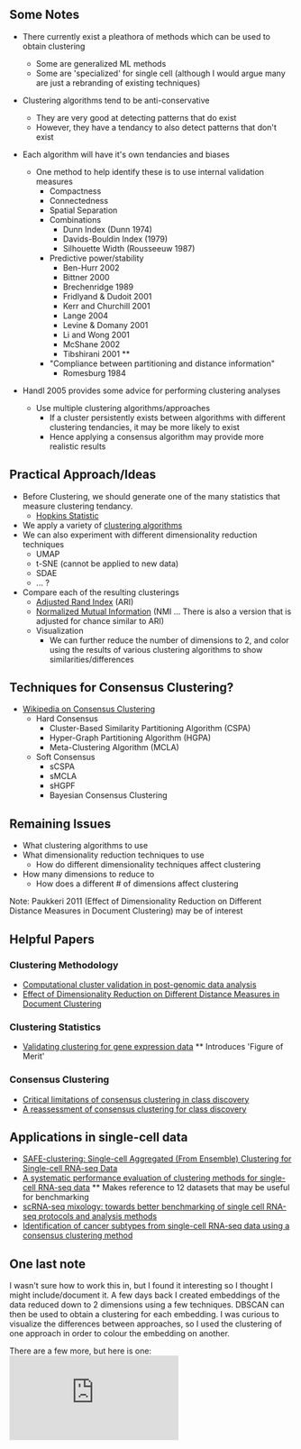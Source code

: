 Some Notes
-----------

* There currently exist a pleathora of methods which can be used to obtain clustering
	* Some are generalized ML methods
	* Some are 'specialized' for single cell (although I would argue many are just a rebranding of existing techniques)

* Clustering algorithms tend to be anti-conservative
	* They are very good at detecting patterns that do exist
	* However, they have a tendancy to also detect patterns that don't exist

* Each algorithm will have it's own tendancies and biases
	* One method to help identify these is to use internal validation measures
		* Compactness
		* Connectedness
		* Spatial Separation
		* Combinations
			* Dunn Index (Dunn 1974)
			* Davids-Bouldin Index (1979)
			* Silhouette Width (Rousseeuw 1987)
		* Predictive power/stability
			* Ben-Hurr 2002
			* Bittner 2000
			* Brechenridge 1989
			* Fridlyand & Dudoit 2001
			* Kerr and Churchill 2001
			* Lange 2004
			* Levine & Domany 2001
			* Li and Wong 2001
			* McShane 2002
			* Tibshirani 2001 **
		* "Compliance between partitioning and distance information"
			* Romesburg 1984

* Handl 2005 provides some advice for performing clustering analyses
	* Use multiple clustering algorithms/approaches
		* If a cluster persistently exists between algorithms with different clustering tendancies, it may be more likely to exist
		* Hence applying a consensus algorithm may provide more realistic results

Practical Approach/Ideas
------------------------
* Before Clustering, we should generate one of the many statistics that measure clustering tendancy.
	* [Hopkins Statistic](https://en.wikipedia.org/wiki/Hopkins_statistic)
* We apply a variety of [clustering algorithms](https://scikit-learn.org/stable/modules/clustering.html)
* We can also experiment with different dimensionality reduction techniques
	* UMAP
	* t-SNE (cannot be applied to new data)
	* SDAE
	* ... ?
* Compare each of the resulting clusterings
	* [Adjusted Rand Index](https://scikit-learn.org/stable/modules/generated/sklearn.metrics.adjusted_rand_score.html) (ARI)
	* [Normalized Mutual Information](https://scikit-learn.org/stable/modules/generated/sklearn.metrics.normalized_mutual_info_score.html) (NMI ... There is also a version that is adjusted for chance similar to ARI)
	* Visualization
		* We can further reduce the number of dimensions to 2, and color using the results of various clustering algorithms to show similarities/differences
		
Techniques for Consensus Clustering?
------------------------------------
* [Wikipedia on Consensus Clustering](https://en.wikipedia.org/wiki/Consensus_clustering)
	* Hard Consensus
		* Cluster-Based Similarity Partitioning Algorithm (CSPA)
		* Hyper-Graph Partitioning Algorithm (HGPA)
		* Meta-Clustering Algorithm (MCLA)
	* Soft Consensus
		* sCSPA
		* sMCLA
		* sHGPF
		* Bayesian Consensus Clustering

Remaining Issues
----------------
* What clustering algorithms to use
* What dimensionality reduction techniques to use
	* How do different dimensionality techniques affect clustering
* How many dimensions to reduce to
	* How does a different # of dimensions affect clustering

Note: Paukkeri 2011 (Effect of Dimensionality Reduction on Different Distance Measures in Document Clustering) may be of interest

Helpful Papers
--------------
### Clustering Methodology
* [Computational cluster validation in post-genomic data analysis](https://academic.oup.com/bioinformatics/article/21/15/3201/195678)
* [Effect of Dimensionality Reduction on Different Distance Measures in Document Clustering](https://link.springer.com/chapter/10.1007/978-3-642-24965-5_19)

### Clustering Statistics
* [Validating clustering for gene expression data](https://academic.oup.com/bioinformatics/article/17/4/309/328189)
	** Introduces 'Figure of Merit'
### Consensus Clustering
* [Critical limitations of consensus clustering in class discovery](https://www.nature.com/articles/srep06207)
* [A reassessment of consensus clustering for class discovery](https://www.biorxiv.org/content/biorxiv/early/2014/02/13/002642.full.pdf)

## Applications in single-cell data
* [SAFE-clustering: Single-cell Aggregated (From Ensemble) Clustering for Single-cell RNA-seq Data](https://www.biorxiv.org/content/early/2018/08/06/215723)
* [A systematic performance evaluation of clustering methods for single-cell RNA-seq data](https://www.ncbi.nlm.nih.gov/pmc/articles/PMC6134335/)
	** Makes reference to 12 datasets that may be useful for benchmarking
* [scRNA-seq mixology: towards better benchmarking of single cell RNA-seq protocols and analysis methods](https://www.biorxiv.org/content/early/2018/10/08/433102)
* [Identification of cancer subtypes from single-cell RNA-seq data using a consensus clustering method](https://bmcmedgenomics.biomedcentral.com/articles/10.1186/s12920-018-0433-z)

One last note
-------------
I wasn't sure how to work this in, but I found it interesting so I thought I might include/document it.
A few days back I created embeddings of the data reduced down to 2 dimensions using a few techniques.
DBSCAN can then be used to obtain a clustering for each embedding.  I was curious to visualize the differences
between approaches, so I used the clustering of one approach in order to colour the embedding on another.

There are a few more, but here is one:
![Umap clusters shown on pca->tsne embedding](https://github.com/ForrestCKoch/SVR2019-DL-Models/blob/master/Diary/umap-cluster_over_pca-mctsne_embedding.pdf)

